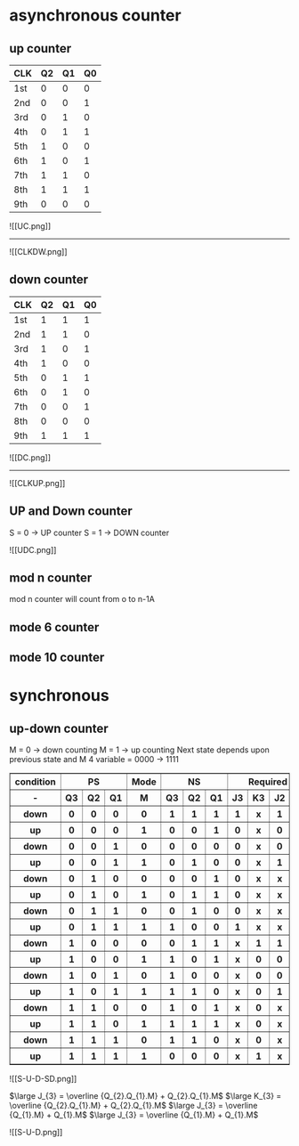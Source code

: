 # asynchronous counter
## up counter

|CLK|Q2|Q1|Q0|
|-|-|-|-|
|1st|0|0|0|
|2nd|0|0|1|
|3rd|0|1|0|
|4th|0|1|1|
|5th|1|0|0|
|6th|1|0|1|
|7th|1|1|0|
|8th|1|1|1|
|9th|0|0|0|
![[UC.png]]

----

![[CLKDW.png]]
## down counter

|CLK|Q2|Q1|Q0|
|-|-|-|-|
|1st|1|1|1|
|2nd|1|1|0|
|3rd|1|0|1|
|4th|1|0|0|
|5th|0|1|1|
|6th|0|1|0|
|7th|0|0|1|
|8th|0|0|0|
|9th|1|1|1|
![[DC.png]]

----

![[CLKUP.png]]

## UP and Down counter

S = 0 -> UP counter
S = 1 -> DOWN counter

![[UDC.png]]
## mod n counter
mod n counter will count from o to n-1A
## mode 6 counter

## mode 10 counter

# synchronous
## up-down counter
M = 0 -> down counting
M = 1 -> up counting
Next state depends upon previous state and M
    4 variable = 0000 -> 1111

<table border = '1px'>
    <tr><th>condition</th><th colspan = '3'>PS</th><th>Mode</th><th colspan = '3'>NS</th><th colspan = '6'>Required excitation</th></tr>
    <tr><th>-</th><th>Q3</th><th>Q2</th><th>Q1</th><th>M</th><th>Q3</th><th>Q2</th><th>Q1</th><th>J3</th><th>K3</th><th>J2</th><th>K2</th><th>J1</th><th>K1</th></tr>
    <tr><th>down</th><th>0</th><th>0</th><th>0</th><th>0</th><th>1</th><th>1</th><th>1</th><th>1</th><th>x</th><th>1</th><th>x</th><th>1</th><th>x</th></tr>
    <tr><th>up</th><th>0</th><th>0</th><th>0</th><th>1</th><th>0</th><th>0</th><th>1</th><th>0</th><th>x</th><th>0</th><th>x</th><th>1</th><th>x</th></tr>
    <tr><th>down</th><th>0</th><th>0</th><th>1</th><th>0</th><th>0</th><th>0</th><th>0</th><th>0</th><th>x</th><th>0</th><th>x</th><th>x</th><th>1</th></tr>
    <tr><th>up</th><th>0</th><th>0</th><th>1</th><th>1</th><th>0</th><th>1</th><th>0</th><th>0</th><th>x</th><th>1</th><th>x</th><th>x</th><th>1</th></tr>
    <tr><th>down</th><th>0</th><th>1</th><th>0</th><th>0</th><th>0</th><th>0</th><th>1</th><th>0</th><th>x</th><th>x</th><th>1</th><th>1</th><th>x</th></tr>
    <tr><th>up</th><th>0</th><th>1</th><th>0</th><th>1</th><th>0</th><th>1</th><th>1</th><th>0</th><th>x</th><th>x</th><th>0</th><th>1</th><th>x</th></tr>
    <tr><th>down</th><th>0</th><th>1</th><th>1</th><th>0</th><th>0</th><th>1</th><th>0</th><th>0</th><th>x</th><th>x</th><th>0</th><th>x</th><th>1</th></tr>
    <tr><th>up</th><th>0</th><th>1</th><th>1</th><th>1</th><th>1</th><th>0</th><th>0</th><th>1</th><th>x</th><th>x</th><th>1</th><th>x</th><th>1</th></tr>
    <tr><th>down</th><th>1</th><th>0</th><th>0</th><th>0</th><th>0</th><th>1</th><th>1</th><th>x</th><th>1</th><th>1</th><th>x</th><th>1</th><th>x</th></tr>
    <tr><th>up</th><th>1</th><th>0</th><th>0</th><th>1</th><th>1</th><th>0</th><th>1</th><th>x</th><th>0</th><th>0</th><th>x</th><th>1</th><th>x</th></tr>
    <tr><th>down</th><th>1</th><th>0</th><th>1</th><th>0</th><th>1</th><th>0</th><th>0</th><th>x</th><th>0</th><th>0</th><th>x</th><th>x</th><th>1</th></tr>
    <tr><th>up</th><th>1</th><th>0</th><th>1</th><th>1</th><th>1</th><th>1</th><th>0</th><th>x</th><th>0</th><th>1</th><th>x</th><th>x</th><th>1</th></tr>
    <tr><th>down</th><th>1</th><th>1</th><th>0</th><th>0</th><th>1</th><th>0</th><th>1</th><th>x</th><th>0</th><th>x</th><th>1</th><th>1</th><th>x</th></tr>
    <tr><th>up</th><th>1</th><th>1</th><th>0</th><th>1</th><th>1</th><th>1</th><th>1</th><th>x</th><th>0</th><th>x</th><th>0</th><th>1</th><th>x</th></tr>
    <tr><th>down</th><th>1</th><th>1</th><th>1</th><th>0</th><th>1</th><th>1</th><th>0</th><th>x</th><th>0</th><th>x</th><th>0</th><th>x</th><th>1</th></tr>
    <tr><th>up</th><th>1</th><th>1</th><th>1</th><th>1</th><th>0</th><th>0</th><th>0</th><th>x</th><th>1</th><th>x</th><th>1</th><th>x</th><th>1</th></tr>
</table>


![[S-U-D-SD.png]]

$\large J_{3} = \overline {Q_{2}.Q_{1}.M} + Q_{2}.Q_{1}.M$
$\large K_{3} = \overline {Q_{2}.Q_{1}.M} + Q_{2}.Q_{1}.M$
$\large J_{3} = \overline {Q_{1}.M} + Q_{1}.M$
$\large J_{3} = \overline {Q_{1}.M} + Q_{1}.M$


![[S-U-D.png]]